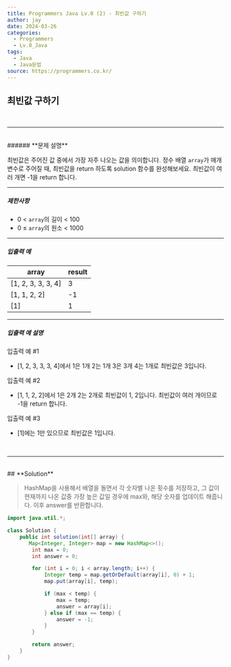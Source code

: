 ```yaml
---
title: Programmers Java Lv.0 (2) - 최빈값 구하기
author: jay
date: 2024-03-26
categories:
  - Programmers
  - Lv.0_Java
tags:
  - Java
  - Java문법
source: https://programmers.co.kr/
---
```

## **최빈값 구하기**

<br />

---

<br/>
###### **문제 설명**

최빈값은 주어진 값 중에서 가장 자주 나오는 값을 의미합니다. 정수 배열 `array`가 매개변수로 주어질 때, 최빈값을 return 하도록 solution 함수를 완성해보세요. 최빈값이 여러 개면 -1을 return 합니다.

---

##### **제한사항**

- 0 < `array`의 길이 < 100
- 0 ≤ `array`의 원소 < 1000

---

##### **입출력 예**

|array|result|
|---|---|
|[1, 2, 3, 3, 3, 4]|3|
|[1, 1, 2, 2]|-1|
|[1]|1|

---

##### **입출력 예 설명**

입출력 예 #1

- [1, 2, 3, 3, 3, 4]에서 1은 1개 2는 1개 3은 3개 4는 1개로 최빈값은 3입니다.

입출력 예 #2

- [1, 1, 2, 2]에서 1은 2개 2는 2개로 최빈값이 1, 2입니다. 최빈값이 여러 개이므로 -1을 return 합니다.

입출력 예 #3

- [1]에는 1만 있으므로 최빈값은 1입니다.

<br />

---

<br/>
## **Solution** 
<br/>

> HashMap을 사용해서 배열을 돌면서 각 숫자별 나온 횟수를 저장하고, 그 값이 현재까지 나온 값중 가장 높은 값일 경우에 max와, 해당 숫자를 업데이트 해줍니다. 이후 answer를 반환합니다.

```java
import java.util.*;

class Solution {
    public int solution(int[] array) {
       Map<Integer, Integer> map = new HashMap<>();
        int max = 0;
        int answer = 0;

        for (int i = 0; i < array.length; i++) {
            Integer temp = map.getOrDefault(array[i], 0) + 1;
            map.put(array[i], temp);

            if (max < temp) {
                max = temp;
                answer = array[i];
            } else if (max == temp) {
                answer = -1;
            }
        }

        return answer;
    }
}
```